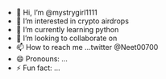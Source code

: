 - 👋 Hi, I’m @mystrygirl1111
- 👀 I’m interested in crypto airdrops
- 🌱 I’m currently learning python
- 💞️ I’m looking to collaborate on 
- 📫 How to reach me ...twitter @Neet00700
- 😄 Pronouns: ...
- ⚡ Fun fact: ...

<!---
mystrygirl1111/mystrygirl1111 is a ✨ special ✨ repository because its `README.md` (this file) appears on your GitHub profile.
You can click the Preview link to take a look at your changes.
--->
